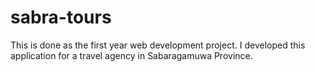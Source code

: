 # sabra-tours
This is done as the first year web development project. I developed this application for a travel agency in Sabaragamuwa Province.

